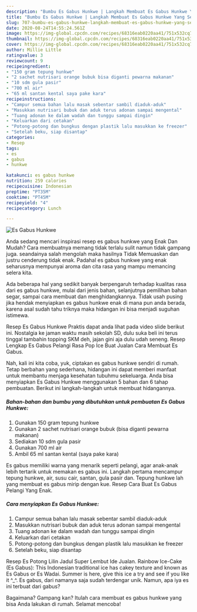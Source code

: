 ```yaml
---
description: "Bumbu Es Gabus Hunkwe | Langkah Membuat Es Gabus Hunkwe Yang Sedap"
title: "Bumbu Es Gabus Hunkwe | Langkah Membuat Es Gabus Hunkwe Yang Sedap"
slug: 707-bumbu-es-gabus-hunkwe-langkah-membuat-es-gabus-hunkwe-yang-sedap
date: 2020-08-24T14:55:24.561Z
image: https://img-global.cpcdn.com/recipes/68316eab0220aa41/751x532cq70/es-gabus-hunkwe-foto-resep-utama.jpg
thumbnail: https://img-global.cpcdn.com/recipes/68316eab0220aa41/751x532cq70/es-gabus-hunkwe-foto-resep-utama.jpg
cover: https://img-global.cpcdn.com/recipes/68316eab0220aa41/751x532cq70/es-gabus-hunkwe-foto-resep-utama.jpg
author: Millie Little
ratingvalue: 3
reviewcount: 9
recipeingredient:
- "150 gram tepung hunkwe"
- "2 sachet nutrisari orange bubuk bisa diganti pewarna makanan"
- "10 sdm gula pasir"
- "700 ml air"
- "65 ml santan kental saya pake kara"
recipeinstructions:
- "Campur semua bahan lalu masak sebentar sambil diaduk-aduk"
- "Masukkan nutrisari bubuk dan aduk terus adonan sampai mengental"
- "Tuang adonan ke dalam wadah dan tunggu sampai dingin"
- "Keluarkan dari cetakan"
- "Potong-potong dan bungkus dengan plastik lalu masukkan ke freezer"
- "Setelah beku, siap disantap"
categories:
- Resep
tags:
- es
- gabus
- hunkwe

katakunci: es gabus hunkwe 
nutrition: 259 calories
recipecuisine: Indonesian
preptime: "PT35M"
cooktime: "PT45M"
recipeyield: "4"
recipecategory: Lunch

---
```



![Es Gabus Hunkwe](https://img-global.cpcdn.com/recipes/68316eab0220aa41/751x532cq70/es-gabus-hunkwe-foto-resep-utama.jpg)

Anda sedang mencari inspirasi resep es gabus hunkwe yang Enak Dan Mudah? Cara membuatnya memang tidak terlalu sulit namun tidak gampang juga. seandainya salah mengolah maka hasilnya Tidak Memuaskan dan justru cenderung tidak enak. Padahal es gabus hunkwe yang enak seharusnya mempunyai aroma dan cita rasa yang mampu memancing selera kita.

Ada beberapa hal yang sedikit banyak berpengaruh terhadap kualitas rasa dari es gabus hunkwe, mulai dari jenis bahan, selanjutnya pemilihan bahan segar, sampai cara membuat dan menghidangkannya. Tidak usah pusing jika hendak menyiapkan es gabus hunkwe enak di mana pun anda berada, karena asal sudah tahu triknya maka hidangan ini bisa menjadi suguhan istimewa.

Resep Es Gabus Hunkwe Praktis dapat anda lihat pada video slide berikut ini. Nostalgia ke jaman waktu masih sekolah SD, dulu suka beli ini terus tinggal tambahin topping SKM deh, jajan gini aja dulu udah seneng. Resep Lengkap Es Gabus Pelangi Rasa Pop Ice Buat Jualan Cara Membuat Es Gabus.


Nah, kali ini kita coba, yuk, ciptakan es gabus hunkwe sendiri di rumah. Tetap berbahan yang sederhana, hidangan ini dapat memberi manfaat untuk membantu menjaga kesehatan tubuhmu sekeluarga. Anda bisa menyiapkan Es Gabus Hunkwe menggunakan 5 bahan dan 6 tahap pembuatan. Berikut ini langkah-langkah untuk membuat hidangannya.

<!--inarticleads1-->

##### Bahan-bahan dan bumbu yang dibutuhkan untuk pembuatan Es Gabus Hunkwe:

1. Gunakan 150 gram tepung hunkwe
1. Gunakan 2 sachet nutrisari orange bubuk (bisa diganti pewarna makanan)
1. Sediakan 10 sdm gula pasir
1. Gunakan 700 ml air
1. Ambil 65 ml santan kental (saya pake kara)


Es gabus memiliki warna yang menarik seperti pelangi, agar anak-anak lebih tertarik untuk memakan es gabus ini. Langkah pertama mencampur tepung hunkwe, air, susu cair, santan, gula pasir dan. Tepung hunkwe lah yang membuat es gabus mirip dengan kue. Resep Cara Buat Es Gabus Pelangi Yang Enak. 

<!--inarticleads2-->

##### Cara menyiapkan Es Gabus Hunkwe:

1. Campur semua bahan lalu masak sebentar sambil diaduk-aduk
1. Masukkan nutrisari bubuk dan aduk terus adonan sampai mengental
1. Tuang adonan ke dalam wadah dan tunggu sampai dingin
1. Keluarkan dari cetakan
1. Potong-potong dan bungkus dengan plastik lalu masukkan ke freezer
1. Setelah beku, siap disantap


Resep Es Potong Lilin Jadul Super Lembut Ide Jualan. Rainbow Ice-Cake (Es Gabus): This Indonesian traditional ice has cakey texture and known as Es Gabus or Es Wadai. Summer is here, give this ice a try and see if you like it ^_^. Es gabus, dari namanya saja sudah terdengar unik. Namun, apa iya es ini terbuat dari gabus? 

Bagaimana? Gampang kan? Itulah cara membuat es gabus hunkwe yang bisa Anda lakukan di rumah. Selamat mencoba!
